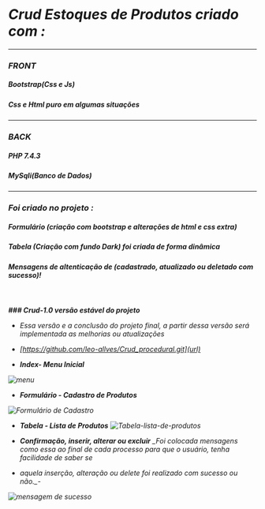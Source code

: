 <h1><i>Crud Estoques de Produtos criado com :<i></h1>
<hr>
<h3>FRONT</h3>
<h5>Bootstrap(Css e Js)</h5>
<h5>Css e Html puro em algumas situações</h5>
<hr>
<h3>BACK</h3>
<h5>PHP 7.4.3</h5>
<h5>MySqli(Banco de Dados)</h5>
<hr> 
<h3>Foi criado no projeto :</h3>
<h5>Formulário (criação com bootstrap e alterações de html e css extra)</h5>
<h5>Tabela (Criação com fundo Dark) foi criada de forma dinâmica</h5>
<h5>Mensagens de altenticação de (cadastrado, atualizado ou deletado com sucesso)!</h5>
<br>

**### Crud-1.0 versão estável do projeto**

- Essa versão e a conclusão do projeto final, a partir dessa versão será implementada as melhorias ou atualizações
- [https://github.com/leo-allves/Crud_procedural.git](url)

- ***Index- Menu Inicial***

![menu](https://user-images.githubusercontent.com/55600929/104844367-9dcddc00-58ae-11eb-8be3-514717af9e38.png)

- ***Formulário - Cadastro de Produtos***

![Formulário de Cadastro](https://user-images.githubusercontent.com/55600929/104844485-3f552d80-58af-11eb-8f41-f39affd9bd01.png)

- ***Tabela - Lista de Produtos***
![Tabela-lista-de-produtos](https://user-images.githubusercontent.com/55600929/104844580-ca362800-58af-11eb-8969-1f64715510e4.png)

- ***Confirmação, inserir, alterar ou excluir***
 _Foi colocada mensagens como essa ao final de cada processo para que o usuário, tenha facilidade de saber se
- aquela inserção, alteração ou delete foi realizado com sucesso ou não._-

![mensagem de sucesso](https://user-images.githubusercontent.com/55600929/104844758-c9ea5c80-58b0-11eb-816d-8b1c8d9ed68d.png)




